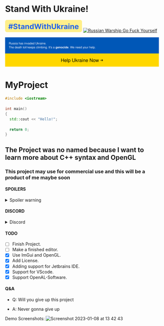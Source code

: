 # Stand With Ukraine!

[![Stand With Ukraine](https://raw.githubusercontent.com/vshymanskyy/StandWithUkraine/main/badges/StandWithUkraine.svg)](https://stand-with-ukraine.pp.ua)
[![Russian Warship Go Fuck Yourself](https://raw.githubusercontent.com/vshymanskyy/StandWithUkraine/main/badges/RussianWarship.svg)](https://stand-with-ukraine.pp.ua)

[![Stand With Ukraine](https://raw.githubusercontent.com/vshymanskyy/StandWithUkraine/main/banner2-direct.svg)](https://stand-with-ukraine.pp.ua)

# MyProject

```cpp
#include <iostream>

int main()
{
  std::cout << "Hello!";

  return 0;    
}
```

## The Project was no named because I want to learn more about C++ syntax and OpenGL

### This project may use for commercial use and this will be a product of me maybe soon

#### SPOILERS

<details>
  <summary>Spoiler warning</summary
  
  ```
  **I sucks at coding**
  ```
  
</details>

#### DISCORD

<details>
  <summary>Discord</summary>
  
  ```
  <img src="https://discordapp.com/api/guilds/1033018861274009620/widget.png?style=banner4" alt="Discord Banner 4"/>
  ```
  
</details>

#### TODO

- [ ] Finish Project.
- [ ] Make a finished editor.
- [x] Use ImGui and OpenGL.
- [x] Add License.
- [x] Adding support for Jetbrains IDE.
- [x] Support for VScode.
- [x] Support OpenAL-Software.
    
#### Q&A
- Q: Will you give up this project
    
- A: Never gonna give up


Demo Screenshots:
<img width="1552" alt="Screenshot 2023-01-08 at 13 42 43" src="https://user-images.githubusercontent.com/114002226/211183938-56d46321-9de2-4649-a038-1f8f4fcd11ff.png">

